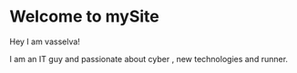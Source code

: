 # Welcome to mySite

Hey I am vasselva!

I am an IT guy and passionate about cyber , new technologies and runner.
